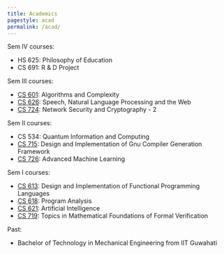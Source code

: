```yaml
---
title: Academics
pagestyle: acad
permalink: /acad/
---
```

<div markdown="1" class="section">
Sem IV courses:

- HS 625: Philosophy of Education
- CS 691: R & D Project

</div>

<div markdown="1" class="section">
Sem III courses:

- [CS 601](http://www.cse.iitb.ac.in/page134?course=CS+601): Algorithms and Complexity
- [CS 626](http://www.cse.iitb.ac.in/page134?course=CS+626): Speech, Natural Language Processing and the Web
- [CS 724](http://www.cse.iitb.ac.in/page134?course=CS+724): Network Security and Cryptography - 2

</div>

<div markdown="1" class="section">
Sem II courses:

- CS 534: Quantum Information and Computing
- [CS 715](http://www.cse.iitb.ac.in/page134?course=CS+715): Design and Implementation of Gnu Compiler Generation Framework
- [CS 726](http://www.cse.iitb.ac.in/page134?course=CS+726): Advanced Machine Learning

</div>

<div markdown="1" class="section">
Sem I courses:

- [CS 613](http://www.cse.iitb.ac.in/page134?course=CS+613): Design and Implementation of Functional Programming Languages
- [CS 618](http://www.cse.iitb.ac.in/page134?course=CS+618): Program Analysis
- [CS 621](http://www.cse.iitb.ac.in/page134?course=CS+621): Artificial Intelligence
- [CS 719](http://www.cse.iitb.ac.in/page134?course=CS+719): Topics in Mathematical Foundations of Formal Verification

</div>

<div markdown="1" class="section">
Past:

- Bachelor of Technology in Mechanical Engineering from IIT Guwahati

</div>
